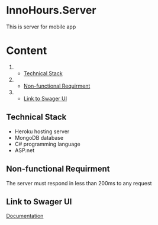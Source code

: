 # InnoHours.Server
This is server for mobile app

# Content
1. * [Technical Stack](#Technical_Stack)  
2. * [Non-functional Requirment](#Non-functional_Requirment)  
3. * [Link to Swager UI](#Link)    

## Technical Stack <a name="Technical_Stack"></a>
* Heroku hosting server   
* MongoDB database   
* C# programming language   
* ASP.net

## Non-functional Requirment <a name="Non-functional_Requirment"></a>
The server must respond in less than 200ms to any request   

## Link to Swager UI <a name="Link"></a>   
[Documentation](https://innohours-server.herokuapp.com/swagger/index.html)
